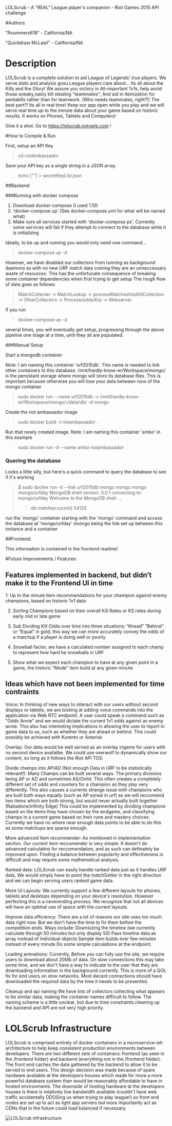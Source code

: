 LOLScrub - A "REAL" League player's companion - Riot Games 2015 API challenge

#Authors

"Rsummers618" - California/NA

"Quickdraw McLawl" - California/NA

# Description
LOLScrub is a complete solution to aid League of Legends' true players.
We serve stats and analysis gosu League players care about... Its all about the Kills and the Glory!
We assure you victory in All-important 1v1s, help avoid those sneaky,nasty kill stealing "teammates", And aid in itemization for pentakills rather than for teamwork. (Who needs teammates, right?!)
	The best part?!
Its all in real time! Keep our app open while you play and we will serve real time up to the minute data about your game based on historic results.
It works on Phones, Tablets and Computers!

Give it a shot. Go to https://lolscrub.notnarb.com !

#How to Compile & Run

First, setup an API Key

> cd riotAmbassador

Save your API key as a single string in a JSON array.

> echo ["<your-secret-key-here>"] > secretKeyList.json

##Backend


###Running with docker compose

1. Download docker-compose (I used 1.10)
2. 'docker-compose up' (See docker-compose.yml for what will be named what)
3. Make sure all services started with 'docker-compose ps'.  Currently some services will fail if they attempt to connect to the database while it is initializing 

Ideally, to be up and running you would only need one command...

> docker-compose up -d

However, we have disabled our collectors from running as background daemons as with no new URF match data coming they are an unneccessary waste of resources.
This has the unfortunate consequence of breaking some container dependencies when first trying to get setup
The rough flow of data goes as follows:

> MatchCollecter -> MatchLookup -> processMatchesIntoKillCollection -> OtherCollectors -> Process(odds/Ks) -> Webserver

If you run

> docker-compose up -d 

several times, you will eventually get setup, progressing through the above pipeline one stage at a time, until they all are populated.

###Manual Setup


Start a mongodb container


Note: I am naming this container 'urf2015db'.  This name is needed to link other containers to this database.  /mnt/hardly-know-er/Workspace/mongo/ is the persistant storage where mongo will store its database files.  This is important because otherwise you will lose your data between runs of the mongo container

> sudo docker run --name urf2015db -v /mnt/hardly-know-er/Workspace/mongo/:/data/db/ -d mongo


Create the riot ambassador image

> sudo docker build -t riotambassador .

Run that newly created image.  Note: I am naming this container 'ambo' in this example

> sudo docker run -d --name ambo riotambassador


### Quering the database

Looks a little silly, but here's a quick command to query the database to see if it's working

>$ sudo docker run -it --link urf2015db:mongo mongo mongo mongo/urfday
> MongoDB shell version: 3.0.1
> connecting to: mongo/urfday
> Welcome to the MongoDB shell.
> ...
> > db.matches.count()
> 54133
> >

run the 'mongo' container starting with the 'mongo' command and access the database at 'mongo/urfday' (mongo being the link set up between this instance and a container


##Frontend:

This information is contained in the frontend readme!


#Future Improvements / Features:

## Features implemented in backend, but didn’t make it to the Frontend UI in time

1: Up to the minute item recommendations for your champion
against enemy champions, based on historic 1v1 data


2. Sorting Champions based on their overall Kill Rates or KS
rates during early mid or late game


3. Sub Dividing Kill Odds over time into three situations: “Ahead”
“Behind” or “Equal” in gold, this way we can more accurately convey the odds of
a matchup if a player is doing well or poorly


4. Snowball factor, we have a calculated number assigned to
each champ to represent how hard he snowballs in URF


5. Show what we expect each champion to have at any given
point in a game, the historic “Mode” item build at any given minute


## Ideas which have not been implemented for time contraints

  Voice:
  In thinking of new ways to interact with our users without second displays or tablets, we are looking at adding voice commands into the application via 
  Web RTC endpoint.  A user could speak a command such as "Odds Annie" and we would dictate the current 1v1 odds against an enemy annie.
  This also has interesting implications in allowing the user to report in game data to us, such as whether they are ahead or behind.  This could possibly be achieved with Kurento or Asterisk
  
  Overlay:
  Our data would be well served as an overlay ingame for users with no second device availalbe.  We could use overwolf to dynamically show our content, so long as it follows the Riot API TOS.
  
  Divide champs into AP/AD (Not enough Data in URF to be statistically relevant!):
  Many Champs can be built several ways. The primary divisions being AP or AD and sometimes AS/Onhit.  This often creates a completely different set of odds and counters for a champion as they play very differently.
  This also causes a currents strange issue with champions who are built both ways equally (such as AP ezreal in urf) as we will reccomend two items which are both strong, but would never actually built together (Rabadons/Infinity Edge)
  This could be implemented by dividing champions based on the items they have chosen by the endgame, and classifying champs in a current game based on their rune and mastery choices.  Currently we have no where near enough data points to be able to do this
  as some matchups are sparse enough.
  
  More advanced Item recommender:
  As mentioned in implementation seciton. Our current item reccomender is very simple.  It doesn't do advanced calculatins for reccomendation, and as such can definately be improved upon.  Finding a balance between popularity and effectiveness is difficult
  and may require some mathematical analysis.

  Ranked data:
  LOLScrub can easily handle ranked data just as it handles URF data, We would simply have to point the matchGetter in the right direction and we can begin serving users ranked game data.
  
  More UI Layouts:
  We currently support a few different layouts for phones, tablets and desktops depending on your device's resolution.  However perfecting this is a neverending process.  We recognize that not all devices will have an optimal use of space with the current layouts.
  
  Improve data efficiency:
  There are a lot of reasons our site uses too much data right now. But we don't have the time to fix them before the competition ends.  Ways include:
  Downsizing the timeline (we currently calculate through 50 minutes but only display 50)
  Pass timeline data as array instead of individual objects
  Sample item builds ever few minutes instead of every minute
  Do some simple calculations at the endpoint.
  
  Loading animations:
  Currently, Before you can fully use the site, we require users to download about 20Mb of data.  On slow connections this may take some time, and we don't have a way to indicate to the user that they are downloading information 
  in the background currently.  This is more of a QOL fix for end users on slow networks.  Most decent connections should have downloaded the required data by the time it needs to be presented.

  Cleanup and api naming
  We have lots of collectors collecting what appears to be similar data, making the container names difficult to follow.  The naming scheme is a little unclear, but due to time constraints cleaning up the backend and API are 
  not very high priority.



# LOLScrub Infrastructure

LOLScrub is comprised entirely of docker containers in a microservice-ish architecture to help keep consistent production environments between developers.  There are two different sets of containers: frontend (as seen in the /frontend folder) and backend (everything not in the /frontend folder).  The front end caches the data gathered by the backend to allow it to be served to end users.  This design decision was made because of spare hardware available at the developers houses which made for more a more powerful database system than would be reasonably affordable to have in hosted environments.  The downside of hosting hardware at the developers houses is there is relatively low bandwidth available (couldn't have web traffic accidentally DDOSing us when trying to play league!) so front end nodes are set up to act as light app servers but more importantly act as CDNs that in the future could load balanced if necessary.

![LOLScrub infrastructure](http://i.imgur.com/qVddgKn.png)
